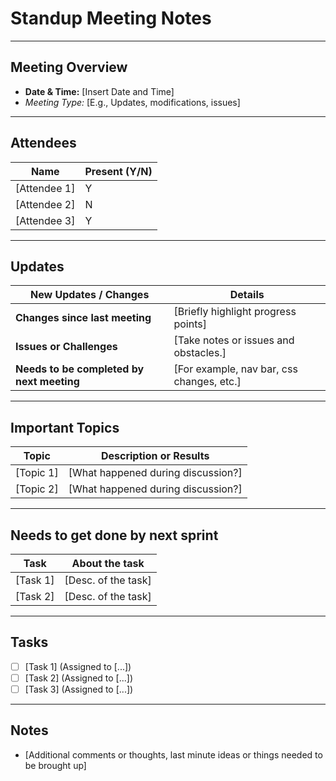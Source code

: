 # Standup Meeting Notes
----------------------------------
## Meeting Overview
- **Date & Time:** [Insert Date and Time]
- *Meeting Type:* [E.g., Updates, modifications, issues]
  
----------------------------------

## Attendees

| Name               | Present (Y/N)  |
|--------------------|----------------|
| [Attendee 1]       | Y              |
| [Attendee 2]       | N              |
| [Attendee 3]       | Y              |

----------------------------------

## Updates

| New Updates / Changes                     | Details                                   |
|-------------------------------------------|-------------------------------------------|
| **Changes since last meeting**            | [Briefly highlight progress points]       |
| **Issues or Challenges**                  | [Take notes or issues and obstacles.]     |
| **Needs to be completed by next meeting** | [For example, nav bar, css changes, etc.] |

----------------------------------

## Important Topics

| Topic                     | Description or Results                         |
|---------------------------|------------------------------------------------|
| [Topic 1]                 | [What happened during discussion?]             |
| [Topic 2]                 | [What happened during discussion?]             |

----------------------------------

## Needs to get done by next sprint

| Task                     | About the task                  |
|--------------------------|---------------------------------|
| [Task 1]                 | [Desc. of the task]             |
| [Task 2]                 | [Desc. of the task]             |

----------------------------------

## Tasks

- [ ] [Task 1] (Assigned to [...])
- [ ] [Task 2] (Assigned to [...])
- [ ] [Task 3] (Assigned to [...])

----------------------------------

## Notes

- [Additional comments or thoughts, last minute ideas or things needed to be brought up]
